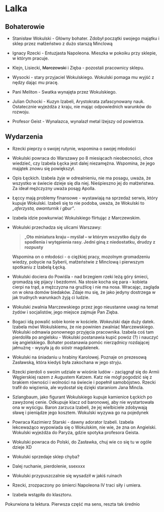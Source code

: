 # Lalka

## Bohaterowie

- Stanisław Wokulski - Główny bohater. Zdobył początki swojego majątku i sklep przez małżeństwo z dużo starszą Minclową

- Ignacy Rzecki - Entuzjasta Napoleona. Mieszka w pokoiku przy sklepie, w którym pracuje.

- Klejn, Lisiecki, ~~Marczewski~~ i Zięba - pozostali pracownicy sklepu. 

- Wysocki - stary przyjaciel Wokulskiego. Wokulski pomaga mu wyjść z nędzy dając mu pracę.

- Pani Meliton - Swatka wynajęta przez Wokulskiego.

- Julian Ochocki - Kuzyn Izabeli, Arystokrata zafascynowany nauk. Ostatecznie wyjeżdża z kraju, nie mając odpowiednich warunków do rozwoju.

- Profesor Geist - Wynalazca, wynalazł metal lżejszy od powietrza.

## Wydarzenia

- Rzecki pieprzy o swojej rutynie, wspomina o swojej młodości

- Wokulski powraca do Warszawy po 8 miesiącach nieobecności, chce wiedzieć, czy Izabela Łęcka jest dalej niezamężna. Wspomina, że jego majątek znowu się powiększył.

- Opis Łęckich. Izabela żyje w odrealnieniu, nie ma posagu, uważa, że wszystko w świecie dzieje się dla niej. Nieśpieszno jej do małżeństwa. Za ideał mężczyzny uważa posąg Apolla.

- Łęccy mają problemy finansowe - wystawiają na sprzedaż serwis, który kupuje Wokulski. Izabeli się to nie podoba, uważa, że Wokulski to *„aferzysta, awanturnik i gbur”*.

- Izabela idzie powkurwiać Wokulskiego flirtując z Marczewskim.

- Wokulski przechadza się ulicami Warszawy:
  
  > „**Oto miniatura kraju – myślał – w którym wszystko dąży do spodlenia i wytępienia rasy. Jedni giną z niedostatku, drudzy z rozpusty**  
  
  Wspomina on o młodości - o ciężkiej pracy, mozolnym gromadzeniu wiedzy, pobycie na Syberii, małżeństwie z Minclową i pierwszym spotkaniu z Izabelą Łęcką.

- Wokulski dociera do Powiśla - nad brzegiem rzeki leżą góry śmieci, gromadzą się pijacy i bezdomni. Na stosie kocha się para - kobieta cierpi na trąd, a mężczyzna na gruźlicę i nie ma nosa. Wracając, zagląda on w okna domów biedaków. Zdaje mu się, że jako jedyny dostrzega w jak trudnych warunkach żyją ci ludzie.

- Wokulski zwalnia Marczewskiego przez jego nieustanne uwagi na temat żydów i socjalistów, jego miejsce zajmuje Pan Zięba.

- Bogaci idą powalić sobie konie w kościele. *Woke*ulski daje duży datek. Izabela mówi Wokulskiemu, że nie powinien zwalniać Marczewskiego. Wokulski odmawia ponownego przyjęcia pracownika. Izabela coś tam pierdoliła po angielsku - Wokulski postanawia kupić powóz (?) i nauczyć się angielskiego. Bohater postanawia pomóc nierządnicy rozdającej jałmużnę - wysyła ją do sióstr magdalenek.

- Wokulski na śniadaniu u hrabiny Karolowej. Poznaje on prezesową Zasławską, która kiedyś była zakochana w jego stryju.

- Rzecki pierdoli o swoim udziale w wiośnie ludów - zaciągnął się do Armii Węgierskiej razem z Augustem Katzem. Katz nie mógł pogodzić się z brakiem równości i wolności na świecie i popełnił samobójstwo. Rzecki trafił do więzienia, ale wydostał się dzięki staraniom Jana Mincla.

- Szlangbaum, jako figurant Wokulskiego kupuje kamienice Łęckich po zawyżonej cenie. Odkupuje klacz od baronowej, aby nie wystartowała ona w wyścigu. Baron zarzuca Izabeli, że jej wielbiciele zdobywają sławę i pieniądze jego kosztem. Wokulski wyzywa go na pojedynek

- Powraca Kazimierz Starski - dawny adorator Izabeli. Izabela lekceważąco wypowiada się o Wokulskim, nie wie, że zna on Angielski. Wokulski wyjeżdża do Paryża, gdzie spotyka profesora Geista.

- Wokulski powraca do Polski, do Zasławka, chuj wie co się tu w ogóle dzieje XD

- Wokulski sprzedaje sklep chyba?

- Dalej ruchanie, pierdolenie, ssexxxx

- Wokulski przypuszczalnie się wysadził w jakiś ruinach

- Rzecki, zrozpaczony po śmierci Napoleona IV traci siły i umiera.

- Izabela wstąpiła do klasztoru.

Pokurwiona ta lektura. Pierwsza część ma sens, reszta tak średnio
